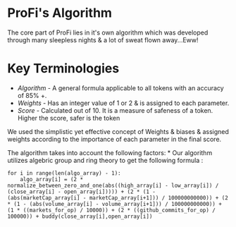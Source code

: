# ProFi's Algorithm 

The core part of ProFi lies in it's own algorithm which was developed through many sleepless nights & a lot of sweat flown away...Eww!

# Key Terminologies
* *Algorithm* - A general formula applicable to all tokens with an accuracy of 85% +.
* *Weights* - Has an integer value of 1 or 2 & is assigned to each parameter.
* *Score* - Calculated out of 10. It is a measure of safeness of a token. Higher the score, safer is the token
  
We used the simplistic yet effective concept of Weights & biases & assigned weights according to the importance of each parameter in the final score.

The algorithm takes into account the following factors:
* 
Our algorithm utilizes algebric group and ring theory to get the following formula : 

```
for i in range(len(algo_array) - 1):
    algo_array[i] = (2 * normalize_between_zero_and_one(abs((high_array[i] - low_array[i]) / (close_array[i] - open_array[i])))) + (2 * (1 - (abs(marketCap_array[i] - marketCap_array[i+1])) / 100000000000)) + (2 * (1 - (abs(volume_array[i] - volume_array[i+1])) / 100000000000)) + (1 * ((markets_for_op) / 10000)) + (2 * ((github_commits_for_op) / 100000)) + buddy(close_array[i],open_array[i])
```
